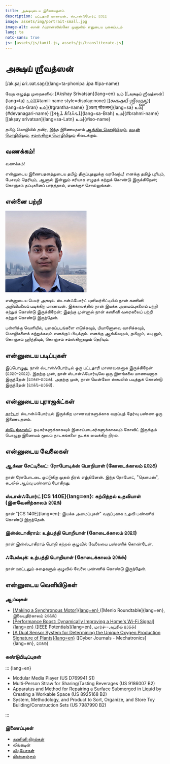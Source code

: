 ```yaml
---
title: அக்ஷயுடைய இணையதளம்
description: பட்டதாரி மானவன், ஸ்டான்ஃபோர்ட் ௨௦௨௨
image: assets/img/portrait-small.jpg
image-alt: ஸான் ஃப்ரான்ஸிஸ்கோ முனாலில் எனுடைய புகைப்படம்
lang: ta
noto-sans: true
js: [assets/js/tamil.js, assets/js/transliterate.js]
---
```


# அக்ஷய் ஶ்ரீவத்ஸன்

[/ak.ʂaj ɕɾiː.ʋat.san̪/]{lang=ta-phonipa .ipa #ipa-name}

வேற எழுத்து முறைகளில்: [Akshay Srivatsan]{lang=en} உம்
[[அக்ஷய் ஶ்ரீவத்ஸன்]{lang=ta} உம்]{#tamil-name style=display:none}
[[𑌅𑌕𑍍𑌷𑌯𑍍 𑌶𑍍𑌰𑍀𑌵𑌤𑍍𑌸𑌨𑍍]{lang=sa-Gran} உம்]{#grantha-name}
[[अक्षय् श्रीवत्सन्]{lang=sa} உம்]{#devanagari-name}
[[𑀅𑀓𑁆𑀱𑀬𑁆 𑀰𑁆𑀭𑀻𑀯𑀢𑁆𑀲𑀦𑁆]{lang=sa-Brah} உம்]{#brahmi-name}
[[akṣay srīvatsan]{lang=sa-Latn} உம்]{#iso-name}

தமிழ் மொழியில் தவிர, இந்த இணையதளம் [ஆங்கில மொழியிலும்](index.html), [லடின் மொழியிலும்](latin.html), [சம்ஸ்கிருத மொழியிலும்](sanskrit.html) கிடைக்கும்.

## வணக்கம்!

வணக்கம்!

என்னுடைய இணையதளத்துடைய தமிழ் திருப்புதலுக்கு வரவேற்பு! எனக்கு தமிழ் புரியும், பேசவும் தெரியும், ஆனால் இன்னும்
சரியாக எழுதக் கற்றுக் கொண்டு இருக்கிறேன்; கொஞ்சம் தப்புகளைப் பார்த்தால், எனக்குச் சொல்லுங்கள்.

<div id="scripts" style="display:none">
<label for="script">**எழுத்து முறையை தேர்வு பண்ணுங்கள்:**</label>
<select name="script" id="script" onchange="set_document_script(this.value)">
    <option value="tamil">தமிழ் (Tamil)</option>
    <option value="brahmi">பிராமி (Brahmi)</option>
    <option value="devanagari">தேவநாகரி (Devanagari)</option>
    <option value="grantha">கிரந்தம் (Grantha)</option>
    <option value="iso">லடின் (ISO 15919)</option>
    <option value="ipa">சர்வதேச (IPA)</option>
</select>
</div>

<script>
document.getElementById("scripts").style.display = "block";

function set_document_script(type) {
    if (type == "tamil")
        tamil();
    else if (type == "grantha")
        grantha();
    else if (type == "brahmi")
        brahmi();
    else if (type == "devanagari")
        devanagari();
    else if (type == "iso")
        iso();
    else if (type == "ipa")
        ipa();
}
</script>

## என்னை பற்றி

![ஸான் ஃப்ரான்ஸிஸ்கோ முனாலில் எனுடைய புகைப்படம்](assets/img/portrait-small.jpg)

என்னுடைய பெயர் அக்ஷய். ஸ்டான்ஃபோர்ட் யுனிவர்சிட்டியில் நான் கணினி அறிவியலைப் படிக்கிற மாணவன்.
இக்காலத்தில் நான் இயக்க அமைப்புகளைப் பற்றி கற்றுக் கொண்டு இருக்கிறேன்; இதற்கு முன்னால் நான் கணினி வரைகலைப் பற்றி கற்றுக்
கொண்டு இருந்தேன்.

பள்ளிக்கு வெளியில், புகைப்படங்களை எடுக்கவும், பியானோவை வாசிக்கவும், மொழிகளைக் கற்றுக்கவும் எனக்குப் பிடிக்கும். எனக்கு
ஆங்கிலமும், தமிழும், லடினும், கொஞ்சம் ஹிந்தியும், கொஞ்சம் சம்ஸ்கிருதமும் தெரியும்.

## என்னுடைய படிப்புகள்

இப்பொழுது, நான் ஸ்டான்ஃபோர்டில் ஒரு பட்டதாரி மாணவனனாக இருக்கிறேன் (௨௦௨௦–௨௦௨௨). இதற்கு முன், நான் ஸ்டான்ஃபோர்டிலே ஒரு
இளங்கலை மாணவனாக இருந்தேன் (௨௦௧௭–௨௦௨௧). அதற்கு முன், நான் மென்லோ ஸ்கூலில் படித்துக் கொண்டு இருந்தேன்
(௨௦௧௩–௨௦௧௭).

## என்னுடைய புராஜக்ட்கள்

[கார்டா](https://carta.stanford.edu): ஸ்டான்ஃபோர்டில் இருக்கிற மாணவர்களுக்காக வகுப்புத் தேர்வு பண்ண ஒரு இணையதளம்.

[ஸ்டேஜ்காஸ்ட்](https://taps.stanford.edu/stagecast): நடிகர்களுக்காகவும் இசைப்பாடகர்களுக்காகவும் கோவிட் இருக்கும் பொழுது இணையம் மூலம் நாடகங்களை நடக்க வைக்கிற நிரல்.

## என்னுடைய வேலைகள்

### ஆக்வா சேட்டிலைட்: ரோபோடிக்ஸ் பொறியாள் (கோடைக்காலம் ௨௦௨௧)

நான் ரோபோடடை ஓட்டுகிற முதல் நிரல் எழ்தினேன். இந்த ரோபோட், "தௌமஸ்", கடலில் ஆய்வு பண்ணப் போகிறது.

### ஸ்டான்ஃபோர்ட் [CS 140E]{lang=en}: கற்பித்தல் உதவியாள் (இளவேனிற்காலம் ௨௦௨௧)

நான் "[CS 140E]{lang=en}: இயக்க அமைப்புகள்" வகுப்புகாக உதவி பண்ணிக் கொண்டு இருந்தேன்.

### இன்ஸ்டாகிராம்: உற்பத்தி பொறியாள் (கோடைக்காலம் ௨௦௨௦)

நான் இன்ஸ்டாகிராம் பொறி கற்றல் குழுவில் வேலையை பண்ணிக் கொண்டேன்.

### ஃபேஸ்புக்: உற்பத்தி பொறியாள் (கோடைக்காலம் ௨௦௧௯)

நான் ஊட்டலும் கதைகளும் குழுவில் வேலை பண்ணிக் கொண்டு இருந்தேன்.

## என்னுடைய வெளியிடுகள்

### ஆய்வுகள்

- [[Making a Synchronous Motor]{lang=en}
  ](http://roundtable.menloschool.org/issue25/5_McNelly+Srivatsan_MS_Roundtable25_Fall_2016.pdf)
  ([Menlo Roundtable]{lang=en}, இலையுதிர்காலம் ௨௦௧௬)
- [[Performance Boost: Dynamically Improving a Home's Wi-Fi Signal]{lang=en}
  ](http://ieeexplore.ieee.org/abstract/document/7425403/)
  ([IEEE Potentials]{lang=en}, மார்ச்--அப்ரில் ௨௦௧௬)
- [[A Dual Sensor System for Determining the Unique Oxygen Production Signature
  of Plants]{lang=en}](http://www.cyberjournals.com/Papers/2015/01.pdf)
  ([Cyber Journals - Mechatronics]{lang=en}, ௨௦௧௫)

### கண்டுபிடிப்புகள்

::: {lang=en}

- Modular Media Player (US D769941 S1)
- Multi-Person Straw for Sharing/Tasting Beverages (US 9186007 B2)
- Apparatus and Method for Repairing a Surface Submerged in Liquid by Creating
  a Workable Space (US 8925168 B2)
- System, Methodology, and Product to Sort, Organize, and Store Toy
  Building/Construction Sets (US 7987990 B2)

:::

### இணைப்புகள்

- [கணினி நிரல்கள்](https://github.com/Akshay-Srivatsan)
- [லிங்கடின்](https://www.linkedin.com/in/akshay-srivatsan/)
- [வீடியோகள்](https://www.youtube.com/channel/UCUrJQeVdrtJZ1GjCXz1aWXA)
- [மின்னஞ்சல்](mailto:srivatsan.akshay+website@gmail.com)

<script>
if (window.location.search) set_document_script(window.location.search.slice(1));
</script>
